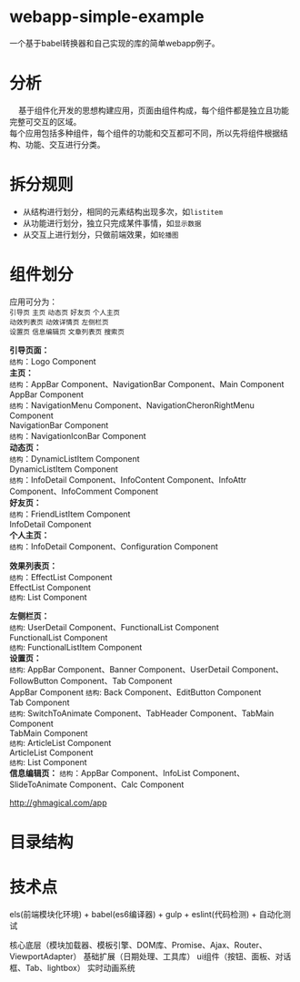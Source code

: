 # webapp-simple-example  
一个基于babel转换器和自己实现的库的简单webapp例子。

# 分析
&nbsp;&nbsp;&nbsp;&nbsp;基于组件化开发的思想构建应用，页面由组件构成，每个组件都是独立且功能完整可交互的区域。  
每个应用包括多种组件，每个组件的功能和交互都可不同，所以先将组件根据结构、功能、交互进行分类。  

# 拆分规则
* 从结构进行划分，相同的元素结构出现多次，如`listitem`
* 从功能进行划分，独立只完成某件事情，如`显示数据`
* 从交互上进行划分，只做前端效果，如`轮播图`  

# 组件划分
应用可分为：  
`引导页` `主页` `动态页` `好友页` `个人主页`  
`动效列表页` `动效详情页` `左侧栏页`  
`设置页` `信息编辑页` `文章列表页` `搜索页`

**引导页面：**  
  `结构`：Logo Component  
**主页：**  
  `结构`：AppBar Component、NavigationBar Component、Main Component  
  AppBar Component  
  `结构`：NavigationMenu Component、NavigationCheronRightMenu Component  
  NavigationBar Component  
  `结构`：NavigationIconBar Component  
**动态页：**  
  `结构`：DynamicListItem Component  
  DynamicListItem Component  
  `结构`：InfoDetail Component、InfoContent Component、InfoAttr Component、InfoComment Component  
**好友页：**  
  `结构`：FriendListItem Component  
  InfoDetail Component  
**个人主页：**  
  `结构`：InfoDetail Component、Configuration Component  

**效果列表页：**  
  `结构`：EffectList Component  
  EffectList Component  
  `结构`:  List Component

**左侧栏页：**  
  `结构`: UserDetail Component、FunctionalList Component  
  FunctionalList Component  
  `结构`: FunctionalListItem Component  
**设置页：**  
  `结构`: AppBar Component、Banner Component、UserDetail Component、FollowButton Component、Tab Component  
  AppBar Component
  `结构`: Back Component、EditButton Component  
  Tab Component  
  `结构`: SwitchToAnimate Component、TabHeader Component、TabMain Component  
  TabMain Component  
  `结构`: ArticleList Component  
  ArticleList Component    
  `结构`: List Component  
**信息编辑页：**
  `结构`：AppBar Component、InfoList Component、SlideToAnimate Component、Calc Component

http://ghmagical.com/app
# 目录结构

# 技术点  
els(前端模块化环境) + babel(es6编译器) + gulp + eslint(代码检测) + 自动化测试  

核心底层（模块加载器、模板引擎、DOM库、Promise、Ajax、Router、ViewportAdapter）
基础扩展（日期处理、工具库）
ui组件（按钮、面板、对话框、Tab、lightbox）
实时动画系统
